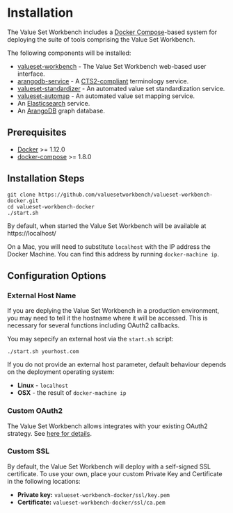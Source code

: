 # Installation

The Value Set Workbench includes a [Docker Compose](https://docs.docker.com/compose/)-based system for deploying the suite of tools comprising the Value Set Workbench.

The following components will be installed:

* [valueset-workbench](https://github.com/valuesetworkbench/valueset-workbench) - The Value Set Workbench web-based user interface.
* [arangodb-service](https://github.com/valuesetworkbench/arangodb-service) - A [CTS2-compliant](http://www.omg.org/spec/CTS2/) terminology service.
* [valueset-standardizer](https://github.com/valuesetworkbench/valueset-standardizer) - An automated value set standardization service.
* [valueset-automap](https://github.com/valuesetworkbench/valueset-automap) - An automated value set mapping service.
* An [Elasticsearch](https://www.elastic.co/products/elasticsearch) service.
* An [ArangoDB](https://www.arangodb.com/) graph database.

## Prerequisites
* [Docker](https://docs.docker.com/engine/installation/) >= 1.12.0
* [docker-compose](https://docs.docker.com/compose/install/) >= 1.8.0

## Installation Steps
```
git clone https://github.com/valuesetworkbench/valueset-workbench-docker.git
cd valueset-workbench-docker
./start.sh
```
By default, when started the Value Set Workbench will be available at https://localhost/

On a Mac, you will need to substitute ```localhost``` with the IP address the Docker Machine. You can find this address by running ```docker-machine ip```.

## Configuration Options

### External Host Name
If you are deplying the Value Set Workbench in a production environment, you may need to tell it the hostname where it will be accessed. This is necessary for several functions including OAuth2 callbacks.

You may sepecify an external host via the ```start.sh``` script:
```
./start.sh yourhost.com
```

If you do not provide an external host parameter, default behaviour depends on the deployment operating system:

* **Linux** - ```localhost```
* **OSX** - the result of ```docker-machine ip```

### Custom OAuth2
The Value Set Workbench allows integrates with your existing OAuth2 strategy. See [here for details](custom_oauth).

### Custom SSL
By default, the Value Set Workbench will deploy with a self-signed SSL certificate. To use your own, place your custom Private Key and Certificate in the following locations:

* **Private key:** ```valueset-workbench-docker/ssl/key.pem```
* **Certificate:** ```valueset-workbench-docker/ssl/ca.pem```